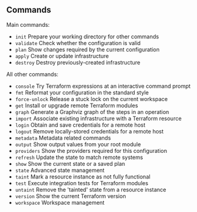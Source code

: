 ## Commands

Main commands:
 - `init`          Prepare your working directory for other commands
 - `validate`      Check whether the configuration is valid
 - `plan`          Show changes required by the current configuration
 - `apply`         Create or update infrastructure
 - `destroy`       Destroy previously-created infrastructure

All other commands:
 - `console`       Try Terraform expressions at an interactive command prompt
 - `fmt`           Reformat your configuration in the standard style
 - `force-unlock`  Release a stuck lock on the current workspace
 - `get`           Install or upgrade remote Terraform modules
 - `graph`         Generate a Graphviz graph of the steps in an operation
 - `import`        Associate existing infrastructure with a Terraform resource
 - `login`         Obtain and save credentials for a remote host
 - `logout`        Remove locally-stored credentials for a remote host
 - `metadata`      Metadata related commands
 - `output`        Show output values from your root module
 - `providers`     Show the providers required for this configuration
 - `refresh`       Update the state to match remote systems
 - `show`          Show the current state or a saved plan
 - `state`         Advanced state management
 - `taint`         Mark a resource instance as not fully functional
 - `test`          Execute integration tests for Terraform modules
 - `untaint`       Remove the 'tainted' state from a resource instance
 - `version`       Show the current Terraform version
 - `workspace`     Workspace management
